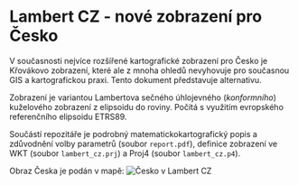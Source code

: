 # Lambert CZ - nové zobrazení pro Česko

V současnosti nejvíce rozšířené kartografické zobrazení pro Česko je Křovákovo zobrazení, které ale z mnoha ohledů nevyhovuje pro současnou GIS a kartografickou praxi. Tento dokument představuje alternativu.

Zobrazení je variantou Lambertova sečného úhlojevného (*konformního*) kuželového zobrazení z elipsoidu do roviny. Počítá s využitím evropského referenčního elipsoidu ETRS89. 

Součástí repozitáře je podrobný matematickokartografický popis a zdůvodnění volby parametrů (soubor `report.pdf`), definice zobrazení ve WKT (soubor `lambert_cz.prj`) a Proj4 (soubor `lambert_cz.p4`).

Obraz Česka je podán v mapě: ![Česko v Lambert CZ](/master/blob/map.png)
